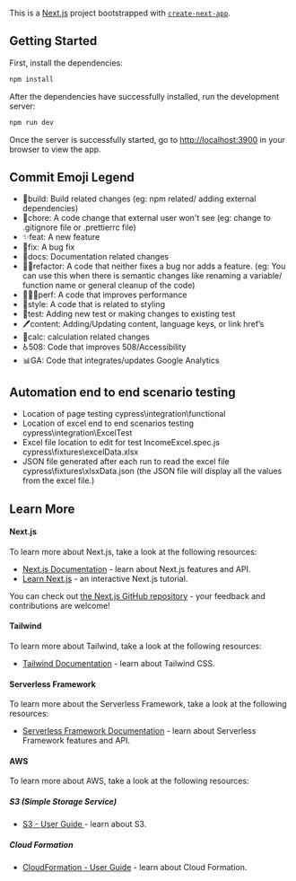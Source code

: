 This is a [Next.js](https://nextjs.org/) project bootstrapped with [`create-next-app`](https://github.com/vercel/next.js/tree/canary/packages/create-next-app).

## Getting Started

First, install the dependencies:

```bash
npm install
```

After the dependencies have successfully installed, run the development server:

```bash
npm run dev
```

Once the server is successfully started, go to [http://localhost:3900](http://localhost:3900) in your browser to view the app.

## Commit Emoji Legend

- 🔨build: Build related changes (eg: npm related/ adding external dependencies)
- 🧹chore: A code change that external user won't see (eg: change to .gitignore file or .prettierrc file)
- ✨feat: A new feature
- 🐛fix: A bug fix
- 📜docs: Documentation related changes
- 👷‍♂️refactor: A code that neither fixes a bug nor adds a feature. (eg: You can use this when there is semantic changes like renaming a variable/ function name or general cleanup of the code)
- 🏃🏻‍♀️perf: A code that improves performance
- 💄style: A code that is related to styling
- 🧪test: Adding new test or making changes to existing test
- 🖊content: Adding/Updating content, language keys, or link href’s
- 🧮calc: calculation related changes
- ♿508: Code that improves 508/Accessibility
- 📊GA: Code that integrates/updates Google Analytics

## Automation end to end scenario testing

- Location of page testing cypress\integration\functional
- Location of excel end to end scenarios testing cypress\integration\ExcelTest
- Excel file location to edit for test IncomeExcel.spec.js cypress\fixtures\excelData.xlsx
- JSON file generated after each run to read the excel file cypress\fixtures\xlsxData.json (the JSON file will display all the values from the excel file.)

## Learn More

#### Next.js

To learn more about Next.js, take a look at the following resources:

- [Next.js Documentation](https://nextjs.org/docs) - learn about Next.js features and API.
- [Learn Next.js](https://nextjs.org/learn) - an interactive Next.js tutorial.

You can check out [the Next.js GitHub repository](https://github.com/vercel/next.js/) - your feedback and contributions are welcome!

#### Tailwind

To learn more about Tailwind, take a look at the following resources:

- [Tailwind Documentation](https://tailwindcss.com/docs) - learn about Tailwind CSS.

#### Serverless Framework

To learn more about the Serverless Framework, take a look at the following resources:

- [Serverless Framework Documentation](https://www.serverless.com/) - learn about Serverless Framework features and API.

#### AWS

To learn more about AWS, take a look at the following resources:

##### S3 (Simple Storage Service)

- [S3 - User Guide ](https://docs.aws.amazon.com/AmazonS3/latest/userguide/Welcome.html) - learn about S3.

##### Cloud Formation

- [CloudFormation - User Guide](https://docs.aws.amazon.com/AWSCloudFormation/latest/UserGuide/Welcome.html) - learn about Cloud Formation.

